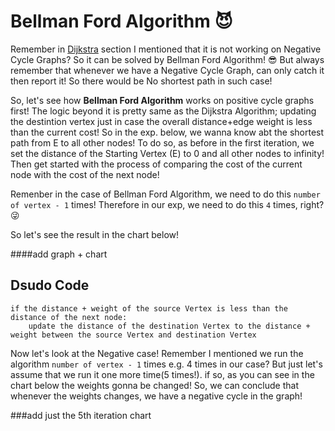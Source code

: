 # Bellman Ford Algorithm 😈

Remember in [Dijkstra](https://github.com/shirinyamani/Algorithms/tree/main/graph/dijkstra) section I mentioned that it is not working on Negative Cycle Graphs? So it can be solved by Bellman Ford Algorithm! 😎
But always remember that whenever we have a Negative Cycle Graph, can only catch it then report it! So there would be No shortest path in such case!

So, let's see how **Bellman Ford Algorithm** works on positive cycle graphs first! The logic beyond it is pretty same as the Dijkstra Algorithm; updating the destintion vertex just in case the overall distance+edge weight is less than the current cost!
So in the exp. below, we wanna know abt the shortest path from E to all other nodes!
To do so, as before in the first iteration, we set the distance of the Starting Vertex (E) to 0 and all other nodes to infinity! Then get started with the process of comparing the cost of the current node with the cost of the next node! 

Remenber in the case of Bellman Ford Algorithm, we need to do this `number of vertex - 1` times! Therefore in our exp, we need to do this `4` times, right? 😜

So let's see the result in the chart below!

####add graph + chart 

## Dsudo Code

```
if the distance + weight of the source Vertex is less than the distance of the next node:
    update the distance of the destination Vertex to the distance + weight between the source Vertex and destination Vertex
```

Now let's look at the Negative case!
Remember I mentioned we run the algorithm `number of vertex - 1` times e.g. 4 times in our case? But just let's assume that we run it one more time(5 times!). if so, as you can see in the chart below the weights gonna be changed! So, we can conclude that whenever the weights changes, we have a negative cycle in the graph!

###add just the 5th iteration chart